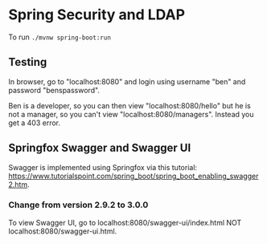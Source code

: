 # Spring Security and LDAP
To run `./mvnw spring-boot:run`

## Testing
In browser, go to "localhost:8080" and login using username "ben" and password "benspassword".

Ben is a developer, so you can then view "localhost:8080/hello" but
he is not a manager, so you can't view "localhost:8080/managers".
Instead you get a 403 error.

## Springfox Swagger and Swagger UI
Swagger is implemented using Springfox via this tutorial: https://www.tutorialspoint.com/spring_boot/spring_boot_enabling_swagger2.htm.

### Change from version 2.9.2 to 3.0.0
To view Swagger UI, go to localhost:8080/swagger-ui/index.html NOT localhost:8080/swagger-ui.html.


